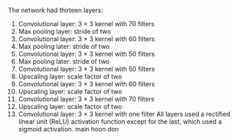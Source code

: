 The network had thirteen layers:
1. Convolutional layer: 3 × 3 kernel with 70 filters
2. Max pooling layer: stride of two
3. Convolutional layer: 3 × 3 kernel with 60 filters
4. Max pooling later: stride of two
5. Convolutional layer: 3 × 3 kernel with 50 filters
6. Max pooling later: stride of two
7. Convolutional layer: 3 × 3 kernel with 50 filters
8. Upscaling layer: scale factor of two
9. Convolutional layer: 3 × 3 kernel with 60 filters
10. Upscaling layer: scale factor of two
11. Convolutional layer: 3 × 3 kernel with 70 filters
12. Upscaling layer: scale factor of two
13. Convolutional layer: 3 × 3 kernel with one filter
All layers used a rectified linear unit (ReLU) activation
function except for the last, which used a sigmoid activation.
main hoon don

